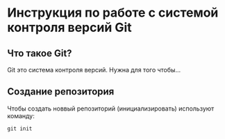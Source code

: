 # **Инструкция по работе с системой контроля версий Git**

## Что такое Git?

Git это система контроля версий. Нужна для того чтобы...

## Создание репозитория 

Чтобы создать новвый репозиторий (инициализировать) используют команду: 

    git init

    